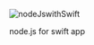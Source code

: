 
![nodeJswithSwift](https://github.com/user-attachments/assets/5707f5e8-e9f9-4573-b1db-7b504e20c73e)

node.js for swift app

